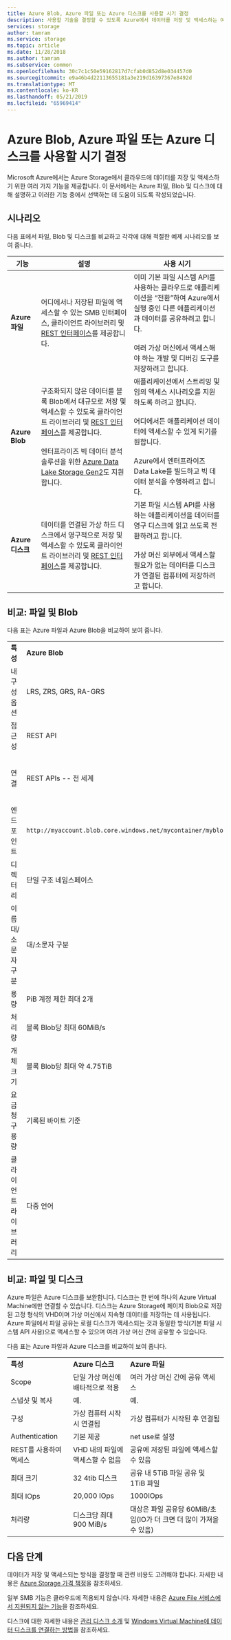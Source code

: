 ```yaml
---
title: Azure Blob, Azure 파일 또는 Azure 디스크를 사용할 시기 결정
description: 사용할 기술을 결정할 수 있도록 Azure에서 데이터를 저장 및 액세스하는 여러 방법에 대해 알아봅니다.
services: storage
author: tamram
ms.service: storage
ms.topic: article
ms.date: 11/28/2018
ms.author: tamram
ms.subservice: common
ms.openlocfilehash: 30c7c1c50e59162817d7cfab0d852d8e034457d0
ms.sourcegitcommit: e9a46b4d22113655181a3e219d16397367e8492d
ms.translationtype: MT
ms.contentlocale: ko-KR
ms.lasthandoff: 05/21/2019
ms.locfileid: "65969414"
---
```

# <a name="deciding-when-to-use-azure-blobs-azure-files-or-azure-disks"></a>Azure Blob, Azure 파일 또는 Azure 디스크를 사용할 시기 결정

Microsoft Azure에서는 Azure Storage에서 클라우드에 데이터를 저장 및 액세스하기 위한 여러 가지 기능을 제공합니다. 이 문서에서는 Azure 파일, Blob 및 디스크에 대해 설명하고 이러한 기능 중에서 선택하는 데 도움이 되도록 작성되었습니다.

## <a name="scenarios"></a>시나리오

다음 표에서 파일, Blob 및 디스크를 비교하고 각각에 대해 적절한 예제 시나리오를 보여 줍니다.

| 기능 | 설명 | 사용 시기 |
|--------------|-------------|-------------|
| **Azure 파일** | 어디에서나 저장된 파일에 액세스할 수 있는 SMB 인터페이스, 클라이언트 라이브러리 및 [REST 인터페이스](/rest/api/storageservices/file-service-rest-api)를 제공합니다. | 이미 기본 파일 시스템 API를 사용하는 클라우드로 애플리케이션을 “전환”하여 Azure에서 실행 중인 다른 애플리케이션과 데이터를 공유하려고 합니다.<br/><br/>여러 가상 머신에서 액세스해야 하는 개발 및 디버깅 도구를 저장하려고 합니다. |
| **Azure Blob** | 구조화되지 않은 데이터를 블록 Blob에서 대규모로 저장 및 액세스할 수 있도록 클라이언트 라이브러리 및 [REST 인터페이스](/rest/api/storageservices/blob-service-rest-api)를 제공합니다.<br/><br/>엔터프라이즈 빅 데이터 분석 솔루션을 위한 [Azure Data Lake Storage Gen2](../blobs/data-lake-storage-introduction.md)도 지원합니다. | 애플리케이션에서 스트리밍 및 임의 액세스 시나리오를 지원하도록 하려고 합니다.<br/><br/>어디에서든 애플리케이션 데이터에 액세스할 수 있게 되기를 원합니다.<br/><br/>Azure에서 엔터프라이즈 Data Lake를 빌드하고 빅 데이터 분석을 수행하려고 합니다. |
| **Azure 디스크** | 데이터를 연결된 가상 하드 디스크에서 영구적으로 저장 및 액세스할 수 있도록 클라이언트 라이브러리 및 [REST 인터페이스](/rest/api/compute/manageddisks/disks/disks-rest-api)를 제공합니다. | 기본 파일 시스템 API를 사용하는 애플리케이션을 데이터를 영구 디스크에 읽고 쓰도록 전환하려고 합니다.<br/><br/>가상 머신 외부에서 액세스할 필요가 없는 데이터를 디스크가 연결된 컴퓨터에 저장하려고 합니다. |

## <a name="comparison-files-and-blobs"></a>비교: 파일 및 Blob

다음 표는 Azure 파일과 Azure Blob을 비교하여 보여 줍니다.  
  
||||  
|-|-|-|  
|**특성**|**Azure Blob**|**Azure 파일**|  
|내구성 옵션|LRS, ZRS, GRS, RA-GRS|LRS, ZRS, GRS|  
|접근성|REST API|REST API<br /><br /> SMB 2.1 및 SMB 3.0(표준 파일 시스템 API)|  
|연결|REST APIs -- 전 세계|REST APIs - 전 세계<br /><br /> SMB 2.1 -- 지역 내<br /><br /> SMB 3.0 -- 전 세계|  
|엔드포인트|`http://myaccount.blob.core.windows.net/mycontainer/myblob`|`\\myaccount.file.core.windows.net\myshare\myfile.txt`<br /><br /> `http://myaccount.file.core.windows.net/myshare/myfile.txt`|  
|디렉터리|단일 구조 네임스페이스|실제 디렉터리 개체|  
|이름 대/소문자 구분|대/소문자 구분|대/소문자 구분 안 함, 대/소문자 유지|  
|용량|PiB 계정 제한 최대 2개 |5TiB 파일 공유|  
|처리량|블록 Blob당 최대 60MiB/s|공유당 최대 60MiB/s|  
|개체 크기|블록 Blob당 최대 약 4.75TiB|파일당 최대 1TiB|  
|요금 청구 용량|기록된 바이트 기준|파일 크기 기준|  
|클라이언트 라이브러리|다중 언어|다중 언어|  
  
## <a name="comparison-files-and-disks"></a>비교: 파일 및 디스크

Azure 파일은 Azure 디스크를 보완합니다. 디스크는 한 번에 하나의 Azure Virtual Machine에만 연결할 수 있습니다. 디스크는 Azure Storage에 페이지 Blob으로 저장된 고정 형식의 VHD이며 가상 머신에서 지속형 데이터를 저장하는 데 사용됩니다. Azure 파일에서 파일 공유는 로컬 디스크가 액세스되는 것과 동일한 방식(기본 파일 시스템 API 사용)으로 액세스할 수 있으며 여러 가상 머신 간에 공유할 수 있습니다.  

다음 표는 Azure 파일과 Azure 디스크를 비교하여 보여 줍니다.  

||||  
|-|-|-|  
|**특성**|**Azure 디스크**|**Azure 파일**|  
|Scope|단일 가상 머신에 배타적으로 적용|여러 가상 머신 간에 공유 액세스|  
|스냅샷 및 복사|예.|예.|  
|구성|가상 컴퓨터 시작 시 연결됨|가상 컴퓨터가 시작된 후 연결됨|  
|Authentication|기본 제공|net use로 설정|  
|REST를 사용하여 액세스|VHD 내의 파일에 액세스할 수 없음|공유에 저장된 파일에 액세스할 수 있음|  
|최대 크기|32 4tib 디스크|공유 내 5TiB 파일 공유 및 1TiB 파일|  
|최대 IOps|20,000 IOps|1000IOps|  
|처리량|디스크당 최대 900 MiB/s|대상은 파일 공유당 60MiB/초임(IO가 더 크면 더 많이 가져올 수 있음)|  

## <a name="next-steps"></a>다음 단계

데이터가 저장 및 액세스되는 방식을 결정할 때 관련 비용도 고려해야 합니다. 자세한 내용은 [Azure Storage 가격 책정](https://azure.microsoft.com/pricing/details/storage/)을 참조하세요.
  
일부 SMB 기능은 클라우드에 적용되지 않습니다. 자세한 내용은 [Azure File 서비스에서 지원되지 않는 기능](/rest/api/storageservices/features-not-supported-by-the-azure-file-service)을 참조하세요.
  
디스크에 대한 자세한 내용은 [관리 디스크 소개](../../virtual-machines/windows/managed-disks-overview.md) 및 [Windows Virtual Machine에 데이터 디스크를 연결하는 방법](../../virtual-machines/windows/attach-managed-disk-portal.md)을 참조하세요.
